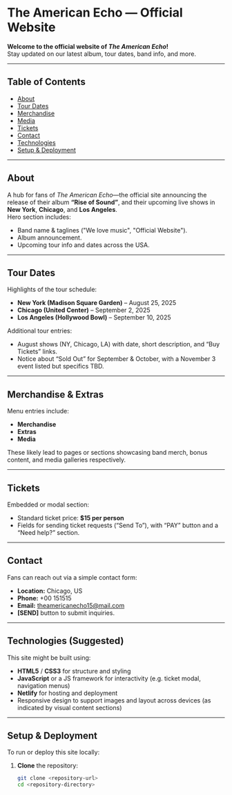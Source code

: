 # The American Echo — Official Website

**Welcome to the official website of *The American Echo*!**  
Stay updated on our latest album, tour dates, band info, and more.

---

##  Table of Contents

- [About](#about)  
- [Tour Dates](#tour-dates)  
- [Merchandise](#merchandise)  
- [Media](#media)  
- [Tickets](#tickets)  
- [Contact](#contact)  
- [Technologies](#technologies)  
- [Setup & Deployment](#setup--deployment)  

---

##  About
A hub for fans of *The American Echo*—the official site announcing the release of their album **“Rise of Sound”**, and their upcoming live shows in **New York**, **Chicago**, and **Los Angeles**.  
Hero section includes:
- Band name & taglines ("We love music", "Official Website").
- Album announcement.
- Upcoming tour info and dates across the USA.

---

##  Tour Dates
Highlights of the tour schedule:
- **New York (Madison Square Garden)** – August 25, 2025  
- **Chicago (United Center)** – September 2, 2025  
- **Los Angeles (Hollywood Bowl)** – September 10, 2025  

Additional tour entries:
- August shows (NY, Chicago, LA) with date, short description, and “Buy Tickets” links.
- Notice about “Sold Out” for September & October, with a November 3 event listed but specifics TBD.

---

##  Merchandise & Extras
Menu entries include:
- **Merchandise**
- **Extras**
- **Media**

These likely lead to pages or sections showcasing band merch, bonus content, and media galleries respectively.

---

##  Tickets
Embedded or modal section:
- Standard ticket price: **$15 per person**
- Fields for sending ticket requests (“Send To”), with “PAY” button and a “Need help?” section.

---

##  Contact
Fans can reach out via a simple contact form:
- **Location:** Chicago, US  
- **Phone:** +00 151515  
- **Email:** theamericanecho15@mail.com  
- **[SEND]** button to submit inquiries.

---

##  Technologies (Suggested)
This site might be built using:
- **HTML5** / **CSS3** for structure and styling
- **JavaScript** or a JS framework for interactivity (e.g. ticket modal, navigation menus)
- **Netlify** for hosting and deployment
- Responsive design to support images and layout across devices (as indicated by visual content sections)

---

##  Setup & Deployment
To run or deploy this site locally:
1. **Clone** the repository:
   ```bash
   git clone <repository-url>
   cd <repository-directory>
